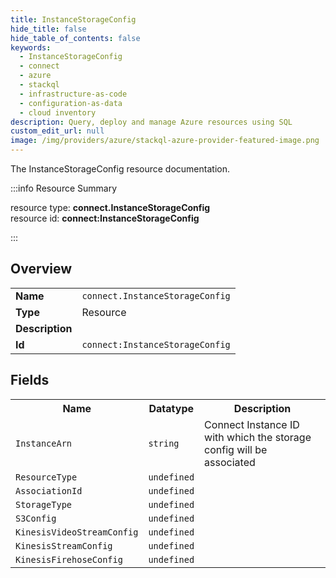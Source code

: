 ```yaml
---
title: InstanceStorageConfig
hide_title: false
hide_table_of_contents: false
keywords:
  - InstanceStorageConfig
  - connect
  - azure
  - stackql
  - infrastructure-as-code
  - configuration-as-data
  - cloud inventory
description: Query, deploy and manage Azure resources using SQL
custom_edit_url: null
image: /img/providers/azure/stackql-azure-provider-featured-image.png
---
```

The InstanceStorageConfig resource documentation.

:::info Resource Summary

<div class="row">
<div class="providerDocColumn">
<span>resource type:&nbsp;<b>connect.InstanceStorageConfig</b></span><br />
<span>resource id:&nbsp;<b>connect:InstanceStorageConfig</b></span><br />
</div>
</div>

:::

## Overview
<table><tbody>
<tr><td><b>Name</b></td><td><code>connect.InstanceStorageConfig</code></td></tr>
<tr><td><b>Type</b></td><td>Resource</td></tr>
<tr><td><b>Description</b></td><td></td></tr>
<tr><td><b>Id</b></td><td><code>connect:InstanceStorageConfig</code></td></tr>
</tbody></table>

## Fields
<table><tbody>
<tr><th>Name</th><th>Datatype</th><th>Description</th></tr>
<tr><td><code>InstanceArn</code></td><td><code>string</code></td><td>Connect Instance ID with which the storage config will be associated</td></tr><tr><td><code>ResourceType</code></td><td><code>undefined</code></td><td></td></tr><tr><td><code>AssociationId</code></td><td><code>undefined</code></td><td></td></tr><tr><td><code>StorageType</code></td><td><code>undefined</code></td><td></td></tr><tr><td><code>S3Config</code></td><td><code>undefined</code></td><td></td></tr><tr><td><code>KinesisVideoStreamConfig</code></td><td><code>undefined</code></td><td></td></tr><tr><td><code>KinesisStreamConfig</code></td><td><code>undefined</code></td><td></td></tr><tr><td><code>KinesisFirehoseConfig</code></td><td><code>undefined</code></td><td></td></tr>
</tbody></table>